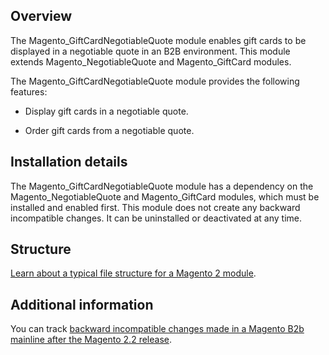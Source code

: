 ## Overview

The Magento_GiftCardNegotiableQuote module enables gift cards to be displayed in a negotiable quote in an B2B environment. This module extends Magento_NegotiableQuote and Magento_GiftCard modules.

The Magento_GiftCardNegotiableQuote module provides the following features:

* Display gift cards in a negotiable quote.

* Order gift cards from a negotiable quote.

## Installation details

The Magento_GiftCardNegotiableQuote module has a dependency on the Magento_NegotiableQuote and Magento_GiftCard modules, which must be installed and enabled first. This module does not create any backward incompatible changes. It can be uninstalled or deactivated at any time.

## Structure

[Learn about a typical file structure for a Magento 2 module](http://devdocs.magento.com/guides/v2.2/extension-dev-guide/build/module-file-structure.html).

## Additional information

You can track [backward incompatible changes made in a Magento B2b mainline after the Magento 2.2 release](http://devdocs.magento.com/guides/v2.2/release-notes/changes/b2b_changes.html).
